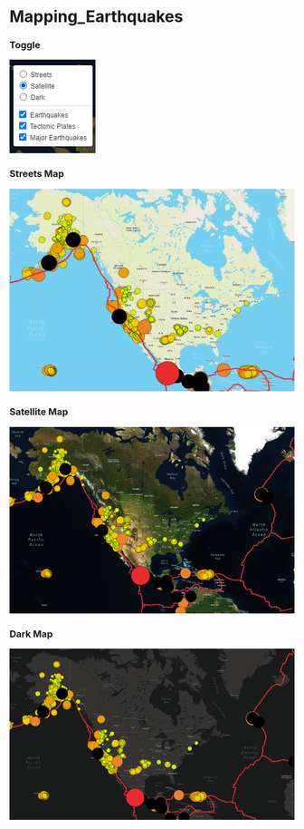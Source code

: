 # Mapping_Earthquakes

### Toggle

![legend](Resources/legend_toggle.png)

### Streets Map

![Streets](Resources/streets_3.png)

### Satellite Map

![Satellite](Resources/satellite.png)

### Dark Map

![Dark](Resources/dark.png)
